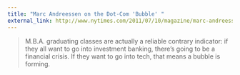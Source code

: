 ```yaml
---
title: "Marc Andreessen on the Dot-Com 'Bubble' "
external_link: http://www.nytimes.com/2011/07/10/magazine/marc-andreessen-on-the-dot-com-bubble.html
---
```

> M.B.A. graduating classes are actually a reliable contrary indicator: if
they all want to go into investment banking, there’s going to be a financial
crisis. If they want to go into tech, that means a bubble is forming.

